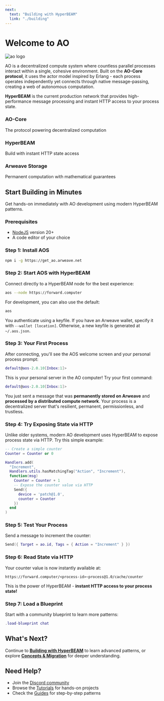 ```yaml
---
next:
  text: "Building with HyperBEAM"
  link: "./building"
---
```


# Welcome to AO

![ao logo](/ao-logo-grey.svg)

AO is a decentralized compute system where countless parallel processes interact within a single, cohesive environment. Built on the **AO-Core protocol**, it uses the actor model inspired by Erlang - each process operates independently yet connects through native message-passing, creating a web of autonomous computation.

**HyperBEAM** is the current production network that provides high-performance message processing and instant HTTP access to your process state.

<div class="feature-callouts">
  <div class="callout">
    <h3>AO-Core</h3>
    <p>The protocol powering decentralized computation</p>
  </div>
  <div class="callout">
    <h3>HyperBEAM</h3>
    <p>Build with instant HTTP state access</p>
  </div>
  <div class="callout">
    <h3>Arweave Storage</h3>
    <p>Permanent computation with mathematical guarantees</p>
  </div>
</div>

## Start Building in Minutes

Get hands-on immediately with AO development using modern HyperBEAM patterns.

### Prerequisites

- [NodeJS](https://nodejs.org) version 20+
- A code editor of your choice

### Step 1: Install AOS

```sh
npm i -g https://get_ao.arweave.net
```

### Step 2: Start AOS with HyperBEAM

Connect directly to a HyperBEAM node for the best experience:

```sh
aos --node https://forward.computer
```

For development, you can also use the default:

```sh
aos
```

You authenticate using a keyfile. If you have an Arweave wallet, specify it with `--wallet [location]`. Otherwise, a new keyfile is generated at `~/.aos.json`.

### Step 3: Your First Process

After connecting, you'll see the AOS welcome screen and your personal process prompt:

```lua
default@aos-2.0.10[Inbox:1]>
```

This is your personal server in the AO computer! Try your first command:

```lua
default@aos-2.0.10[Inbox:1]>
```

You just sent a message that was **permanently stored on Arweave** and **processed by a distributed compute network**. Your process is a decentralized server that's resilient, permanent, permissionless, and trustless.

### Step 4: Try Exposing State via HTTP

Unlike older systems, modern AO development uses HyperBEAM to expose process state via HTTP. Try this simple example:

```lua
-- Create a simple counter
Counter = Counter or 0

Handlers.add(
  "Increment",
  Handlers.utils.hasMatchingTag("Action", "Increment"),
  function(msg)
    Counter = Counter + 1
    -- Expose the counter value via HTTP
    Send({
      device = 'patch@1.0',
      counter = Counter
    })
  end
)
```

### Step 5: Test Your Process

Send a message to increment the counter:

```lua
Send({ Target = ao.id, Tags = { Action = "Increment" } })
```

### Step 6: Read State via HTTP

Your counter value is now instantly available at:

```
https://forward.computer/<process-id>~process@1.0/cache/counter
```

This is the power of HyperBEAM - **instant HTTP access to your process state!**

### Step 7: Load a Blueprint

Start with a community blueprint to learn more patterns:

```lua
.load-blueprint chat
```

## What's Next?

Continue to [**Building with HyperBEAM**](./building) to learn advanced patterns, or explore [**Concepts & Migration**](./concepts) for deeper understanding.

## Need Help?

- Join the [Discord community](https://discord.gg/qWgGxJKwNJ)
- Browse the [Tutorials](../tutorials/) for hands-on projects
- Check the [Guides](../guides/) for step-by-step patterns
